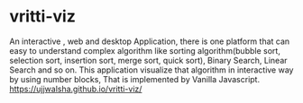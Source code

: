 # vritti-viz

An interactive , web and desktop Application, there is one platform that can easy to understand complex algorithm like sorting algorithm(bubble sort, selection sort, insertion sort, merge sort, quick sort), Binary Search, Linear Search and so on. This application visualize that algorithm in interactive way by using number blocks, That is implemented by Vanilla Javascript.
https://ujjwalsha.github.io/vritti-viz/
